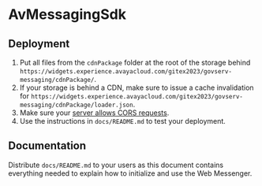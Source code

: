 # AvMessagingSdk

## Deployment

1. Put all files from the `cdnPackage` folder at the root of the storage behind `https://widgets.experience.avayacloud.com/gitex2023/govserv-messaging/cdnPackage/`.
2. If your storage is behind a CDN, make sure to issue a cache invalidation for `https://widgets.experience.avayacloud.com/gitex2023/govserv-messaging/cdnPackage/loader.json`.
3. Make sure your [server allows CORS requests](https://enable-cors.org/server.html).
4. Use the instructions in `docs/README.md` to test your deployment.

## Documentation

Distribute `docs/README.md` to your users as this document contains everything needed to explain how to initialize and use the Web Messenger.
